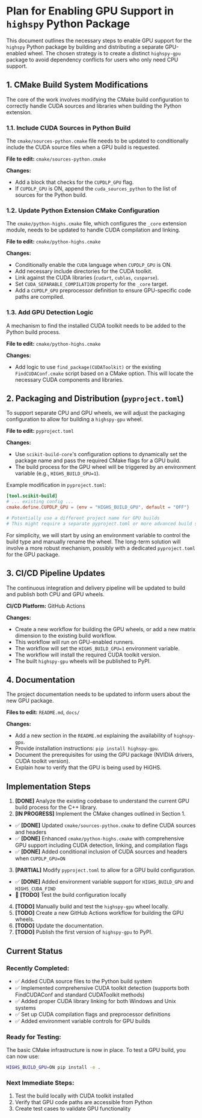# Plan for Enabling GPU Support in `highspy` Python Package

This document outlines the necessary steps to enable GPU support for the `highspy` Python package by building and distributing a separate GPU-enabled wheel. The chosen strategy is to create a distinct `highspy-gpu` package to avoid dependency conflicts for users who only need CPU support.

## 1. CMake Build System Modifications

The core of the work involves modifying the CMake build configuration to correctly handle CUDA sources and libraries when building the Python extension.

### 1.1. Include CUDA Sources in Python Build

The `cmake/sources-python.cmake` file needs to be updated to conditionally include the CUDA source files when a GPU build is requested.

**File to edit:** `cmake/sources-python.cmake`

**Changes:**
- Add a block that checks for the `CUPDLP_GPU` flag.
- If `CUPDLP_GPU` is ON, append the `cuda_sources_python` to the list of sources for the Python build.

### 1.2. Update Python Extension CMake Configuration

The `cmake/python-highs.cmake` file, which configures the `_core` extension module, needs to be updated to handle CUDA compilation and linking.

**File to edit:** `cmake/python-highs.cmake`

**Changes:**
- Conditionally enable the `CUDA` language when `CUPDLP_GPU` is ON.
- Add necessary include directories for the CUDA toolkit.
- Link against the CUDA libraries (`cudart`, `cublas`, `cusparse`).
- Set `CUDA_SEPARABLE_COMPILATION` property for the `_core` target.
- Add a `CUPDLP_GPU` preprocessor definition to ensure GPU-specific code paths are compiled.

### 1.3. Add GPU Detection Logic

A mechanism to find the installed CUDA toolkit needs to be added to the Python build process.

**File to edit:** `cmake/python-highs.cmake`

**Changes:**
- Add logic to use `find_package(CUDAToolkit)` or the existing `FindCUDAConf.cmake` script based on a CMake option. This will locate the necessary CUDA components and libraries.

## 2. Packaging and Distribution (`pyproject.toml`)

To support separate CPU and GPU wheels, we will adjust the packaging configuration to allow for building a `highspy-gpu` wheel.

**File to edit:** `pyproject.toml`

**Changes:**
- Use `scikit-build-core`'s configuration options to dynamically set the package name and pass the required CMake flags for a GPU build.
- The build process for the GPU wheel will be triggered by an environment variable (e.g., `HIGHS_BUILD_GPU=1`).

Example modification in `pyproject.toml`:
```toml
[tool.scikit-build]
# ... existing config ...
cmake.define.CUPDLP_GPU = {env = "HIGHS_BUILD_GPU", default = "OFF"}

# Potentially use a different project name for GPU builds
# This might require a separate pyproject.toml or more advanced build scripts.
```
For simplicity, we will start by using an environment variable to control the build type and manually rename the wheel. The long-term solution will involve a more robust mechanism, possibly with a dedicated `pyproject.toml` for the GPU package.

## 3. CI/CD Pipeline Updates

The continuous integration and delivery pipeline will be updated to build and publish both CPU and GPU wheels.

**CI/CD Platform:** GitHub Actions

**Changes:**
- Create a new workflow for building the GPU wheels, or add a new matrix dimension to the existing build workflow.
- This workflow will run on GPU-enabled runners.
- The workflow will set the `HIGHS_BUILD_GPU=1` environment variable.
- The workflow will install the required CUDA toolkit version.
- The built `highspy-gpu` wheels will be published to PyPI.

## 4. Documentation

The project documentation needs to be updated to inform users about the new GPU package.

**Files to edit:** `README.md`, `docs/`

**Changes:**
- Add a new section in the `README.md` explaining the availability of `highspy-gpu`.
- Provide installation instructions: `pip install highspy-gpu`.
- Document the prerequisites for using the GPU package (NVIDIA drivers, CUDA toolkit version).
- Explain how to verify that the GPU is being used by HiGHS.

## Implementation Steps

1.  **[DONE]** Analyze the existing codebase to understand the current GPU build process for the C++ library.
2.  **[IN PROGRESS]** Implement the CMake changes outlined in Section 1.
   - ✅ **[DONE]** Updated `cmake/sources-python.cmake` to define CUDA sources and headers
   - ✅ **[DONE]** Enhanced `cmake/python-highs.cmake` with comprehensive GPU support including CUDA detection, linking, and compilation flags
   - ✅ **[DONE]** Added conditional inclusion of CUDA sources and headers when `CUPDLP_GPU=ON`
3.  **[PARTIAL]** Modify `pyproject.toml` to allow for a GPU build configuration.
   - ✅ **[DONE]** Added environment variable support for `HIGHS_BUILD_GPU` and `HIGHS_CUDA_FIND`
   - 🔄 **[TODO]** Test the build configuration locally
4.  **[TODO]** Manually build and test the `highspy-gpu` wheel locally.
5.  **[TODO]** Create a new GitHub Actions workflow for building the GPU wheels.
6.  **[TODO]** Update the documentation.
7.  **[TODO]** Publish the first version of `highspy-gpu` to PyPI.

## Current Status

### Recently Completed:
- ✅ Added CUDA source files to the Python build system
- ✅ Implemented comprehensive CUDA toolkit detection (supports both FindCUDAConf and standard CUDAToolkit methods)
- ✅ Added proper CUDA library linking for both Windows and Unix systems
- ✅ Set up CUDA compilation flags and preprocessor definitions
- ✅ Added environment variable controls for GPU builds

### Ready for Testing:
The basic CMake infrastructure is now in place. To test a GPU build, you can now use:
```bash
HIGHS_BUILD_GPU=ON pip install -e .
```

### Next Immediate Steps:
1. Test the build locally with CUDA toolkit installed
2. Verify that GPU code paths are accessible from Python
3. Create test cases to validate GPU functionality
